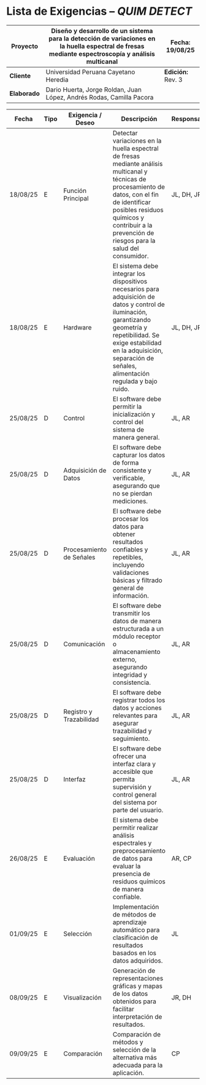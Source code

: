 # Lista de Exigencias – *QUIM DETECT*

| **Proyecto** | Diseño y desarrollo de un sistema para la detección de variaciones en la huella espectral de fresas mediante espectroscopía y análisis multicanal | **Fecha:** 19/08/25 |
|--------------|------------------------------------------------------------------------------------------------------------------------------------------------|----------------------|
| **Cliente**  | Universidad Peruana Cayetano Heredia                                                                                                          | **Edición:** Rev. 3 |
| **Elaborado**| Dario Huerta, Jorge Roldan, Juan López, Andrés Rodas, Camilla Pacora                                                                                                                            |                      |

| Fecha     | Tipo | Exigencia / Deseo | Descripción | Responsable |
|-----------|------|------------------|-------------|-------------|
| 18/08/25 | E | Función Principal | Detectar variaciones en la huella espectral de fresas mediante análisis multicanal y técnicas de procesamiento de datos, con el fin de identificar posibles residuos químicos y contribuir a la prevención de riesgos para la salud del consumidor. | JL, DH, JR |
| 18/08/25 | E | Hardware | El sistema debe integrar los dispositivos necesarios para adquisición de datos y control de iluminación, garantizando geometría y repetibilidad. Se exige estabilidad en la adquisición, separación de señales, alimentación regulada y bajo ruido. | JL, DH, JR |
| 25/08/25 | D | Control | El software debe permitir la inicialización y control del sistema de manera general. | JL, AR |
| 25/08/25 | D | Adquisición de Datos | El software debe capturar los datos de forma consistente y verificable, asegurando que no se pierdan mediciones. | JL, AR |
| 25/08/25 | D | Procesamiento de Señales | El software debe procesar los datos para obtener resultados confiables y repetibles, incluyendo validaciones básicas y filtrado general de información. | JL, AR |
| 25/08/25 | D | Comunicación | El software debe transmitir los datos de manera estructurada a un módulo receptor o almacenamiento externo, asegurando integridad y consistencia. | JL, AR |
| 25/08/25 | D | Registro y Trazabilidad | El software debe registrar todos los datos y acciones relevantes para asegurar trazabilidad y seguimiento. | JL, AR |
| 25/08/25 | D | Interfaz | El software debe ofrecer una interfaz clara y accesible que permita supervisión y control general del sistema por parte del usuario. | JL, AR |
| 26/08/25 | E | Evaluación | El sistema debe permitir realizar análisis espectrales y preprocesamiento de datos para evaluar la presencia de residuos químicos de manera confiable. | AR, CP |
| 01/09/25 | E | Selección | Implementación de métodos de aprendizaje automático para clasificación de resultados basados en los datos adquiridos. | JL |
| 08/09/25 | E | Visualización | Generación de representaciones gráficas y mapas de los datos obtenidos para facilitar interpretación de resultados. | JR, DH |
| 09/09/25 | E | Comparación | Comparación de métodos y selección de la alternativa más adecuada para la aplicación. | CP |
